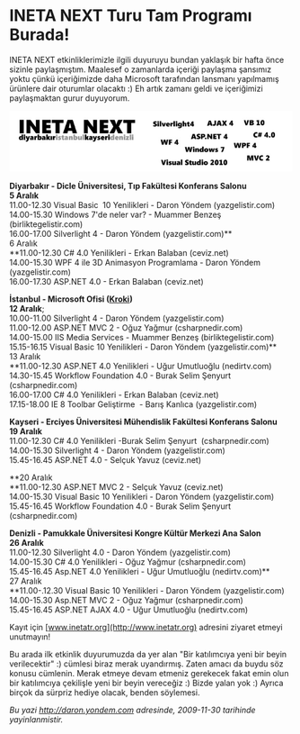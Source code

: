 # INETA NEXT Turu Tam Programı Burada! 

INETA NEXT etkinliklerimizle ilgili duyuruyu bundan yaklaşık bir hafta
önce sizinle paylaşmıştım. Maalesef o zamanlarda içeriği paylaşma
şansımız yoktu çünkü içeriğimizde daha Microsoft tarafından lansmanı
yapılmamış ürünlere dair oturumlar olacaktı :) Eh artık zamanı geldi ve
içeriğimizi paylaşmaktan gurur duyuyorum.

![](media/INETA_NEXT_Turu_Tam_Programi_Burada/29112009_1.jpg)

<span style="font-weight: bold">Diyarbakır - Dicle Üniversitesi, Tıp
Fakültesi Konferans Salonu\
5 Aralık\
</span>11.00-12.30 Visual Basic<span style="mso-spacerun: yes"> 
</span>10 Yenilikleri - Daron Yöndem (yazgelistir.com)\
14.00-15.30 Windows 7'de neler var? - Muammer Benzeş
(birliktegelistir.com)\
16.00-17.00 Silverlight 4 - Daron Yöndem (yazgelistir.com)**\
6 Aralık\
**11.00-12.30 C\# 4.0 Yenilikleri - Erkan Balaban (ceviz.net)\
14.00-15.30 WPF 4 ile 3D Animasyon Programlama - Daron Yöndem<span
style="mso-spacerun: yes">  </span>(yazgelistir.com)\
16.00-17.30 ASP.NET 4.0 - Erkan Balaban (ceviz.net)

<span style="font-weight: bold">İstanbul - Microsoft Ofisi
([Kroki](http://tinyurl.com/msistoffice))\
12 Aralık</span>;\
10.00-11.00 Silverlight 4 - Daron Yöndem (yazgelistir.com)\
11.00-12.00 ASP.NET MVC 2 - Oğuz Yağmur (csharpnedir.com)\
14.00-15.00 IIS Media Services - Muammer Benzeş (birliktegelistir.com)\
15.15-16.15 Visual Basic 10 Yenilikleri - Daron Yöndem
(yazgelistir.com)**\
13 Aralık\
**11.00-12.30 ASP.NET 4.0 Yenilikleri - Uğur Umutluoğlu (nedirtv.com)\
14.30-15.45 Workflow Foundation 4.0 - Burak Selim Şenyurt
(csharpnedir.com)\
16.00-17.00 C\# 4.0 Yenilikleri - Erkan Balaban (ceviz.net)\
17.15-18.00 IE 8 Toolbar Geliştirme<span style="mso-spacerun: yes"> 
</span>- Barış Kanlıca (yazgelistir.com)

<span style="font-weight: bold">Kayseri - Erciyes Üniversitesi
Mühendislik Fakültesi Konferans Salonu\
19 Aralık\
</span>11.00-12.30 C\# 4.0 Yenilikleri -Burak Selim Şenyurt<span
style="mso-spacerun: yes">  </span>(csharpnedir.com)\
14.00-15.30 Silverlight 4 - Daron Yöndem (yazgelistir.com)\
15.45-16.45 ASP.NET 4.0 - Selçuk Yavuz (ceviz.net)

**20 Aralık\
**11.00-12.30 ASP.NET MVC 2 - Selçuk Yavuz (ceviz.net)\
14.00-15.30 Visual Basic 10 Yenilikleri - Daron Yöndem
(yazgelistir.com)\
15.45-16.45 Workflow Foundation 4.0 - Burak Selim Şenyurt
(csharpnedir.com) 

<span style="font-weight: bold">Denizli - Pamukkale Üniversitesi Kongre
Kültür Merkezi Ana Salon\
26 Aralık\
</span>11.00-12.30 Silverlight 4.0 - Daron Yöndem (yazgelistir.com)\
14.00-15.30 C\# 4.0 Yenilikleri - Oğuz Yağmur (csharpnedir.com)\
15.45-16.45 Asp.NET 4.0 Yenilikleri - Uğur Umutluoğlu (nedirtv.com)**\
27 Aralık\
**11.00-.12.30 Visual Basic 10 Yenilikleri - Daron Yöndem
(yazgelistir.com)\
14.00-15.30 Asp.NET MVC 2 - Oğuz Yağmur (csharpnedir.com)\
15.45-16.45 ASP.NET AJAX 4.0 - Uğur Umutluoğlu (nedirtv.com)

Kayıt için [www.inetatr.org](http://www.inetatr.org) adresini ziyaret
etmeyi unutmayın!

Bu arada ilk etkinlik duyurumuzda da yer alan "Bir katılımcıya yeni bir
beyin verilecektir" :) cümlesi biraz merak uyandırmış. Zaten amacı da
buydu söz konusu cümlenin. Merak etmeye devam etmeniz gerekecek fakat
emin olun bir katılımcıya çekilişle yeni bir beyin vereceğiz :) Bizde
yalan yok :) Ayrıca birçok da sürpriz hediye olacak, benden söylemesi.


*Bu yazi http://daron.yondem.com adresinde, 2009-11-30 tarihinde yayinlanmistir.*